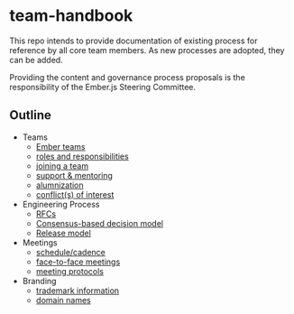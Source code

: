 # team-handbook

This repo intends to provide documentation of existing process for reference by all core team members. As new processes are adopted, they can be added. 

Providing the content and governance process proposals is the responsibility of the Ember.js Steering Committee. 

## Outline
- Teams
  - [Ember teams](teams/ember-teams.md)
  - [roles and responsibilities](teams/roles-and-responsibilities.md)
  - [joining a team](teams/joining-a-team.md)
  - [support & mentoring](teams/support-and-mentoring.md)
  - [alumnization](teams/alumnization.md)
  - [conflict(s) of interest](teams/conflicts-of-interest.md)
- Engineering Process
  - [RFCs](engineering-process/RFCs.md)
  - [Consensus-based decision model](engineering-process/decision-making.md)
  - [Release model](engineering-process/releases.md)
- Meetings
  - [schedule/cadence](meetings/schedule.md)
  - [face-to-face meetings](meetings/face-to-face.md)
  - [meeting protocols](meetings/meeting-protocols.md)
- Branding
  - [trademark information](branding/trademark-information.md)
  - [domain names](branding/domain-names.md)

 
